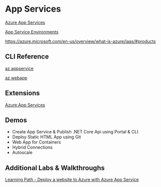 # App Services

[Azure App Services](https://docs.microsoft.com/en-us/azure/app-service/)

[App Service Environments](https://docs.microsoft.com/en-us/azure/app-service/environment/intro)

https://azure.microsoft.com/en-us/overview/what-is-azure/iaas/#products

## CLI Reference

[az appservice](https://docs.microsoft.com/en-us/cli/azure/appservice?view=azure-cli-latest)

[az webapp](https://docs.microsoft.com/en-us/cli/azure/webapp?view=azure-cli-latest)

## Extensions

[Azure App Services](https://marketplace.visualstudio.com/items?itemName=ms-azuretools.vscode-azureappservice)

## Demos

- Create App Service & Publish .NET Core Api using Portal & CLI
- Deploy Static HTML App using Git
- Web App for Containers
- Hybrid Connections
- Autoscale

## Additional Labs & Walkthroughs

[Learning Path - Deploy a website to Azure with Azure App Service](https://docs.microsoft.com/en-us/learn/paths/deploy-a-website-with-azure-app-service/)
